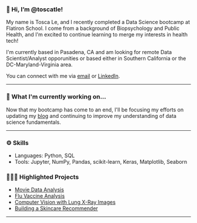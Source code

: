 ### 👋 Hi, I’m @toscatle!
My name is Tosca Le, and I recently completed a Data Science bootcamp at Flatiron School. I come from a background of Biopsychology and Public Health, and I'm excited to continue learning to merge my interests in health tech!

I'm currently based in Pasadena, CA and am looking for remote Data Scientist/Analyst opporunities or based either in Southern California or the DC-Maryland-Virginia area.

You can connect with me via [email](mailto:toscatle@gmail.com) or [LinkedIn](https://www.linkedin.com/in/tosca-le-/).
***

### 👀 What I'm currently working on...
Now that my bootcamp has come to an end, I'll be focusing my efforts on updating my [blog](https://toscatle.medium.com/) and continuing to improve my understanding of data science fundamentals. 
***

### ⚙️ Skills
- Languages: Python, SQL
- Tools: Jupyter, NumPy, Pandas, scikit-learn, Keras, Matplotlib, Seaborn

### 👩🏻‍💻 Highlighted Projects 
- [Movie Data Analysis](https://github.com/toscatle/movie_data_analysis)
- [Flu Vaccine Analysis](https://github.com/toscatle/flu_vaccine_analysis)
- [Computer Vision with Lung X-Ray Images](https://github.com/toscatle/pneumonia_xray_analysis)
- [Building a Skincare Recommender](https://github.com/toscatle/skincare_recommender)
***

<!---
toscatle/toscatle is a ✨ special ✨ repository because its `README.md` (this file) appears on your GitHub profile.
You can click the Preview link to take a look at your changes.
--->
